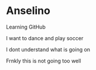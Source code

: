 # Anselino
Learning GitHub

I want to dance and play soccer

I dont understand what is going on

Frnkly this is not going too well
